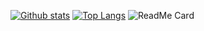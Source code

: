 [![Github stats](https://github-readme-stats.vercel.app/api?username=daiyizheng&show_icons=true&include_all_commits=true)](https://github.com/YourUsername/github-readme-stats)
[![Top Langs](https://github-readme-stats.vercel.app/api/top-langs/?username=daiyizheng&layout=compact)](https://github.com/YourUsername/github-readme-stats)
![ReadMe Card](https://github-readme-stats.vercel.app/api/pin/?username=daiyizheng&repo=liyi-cute)

